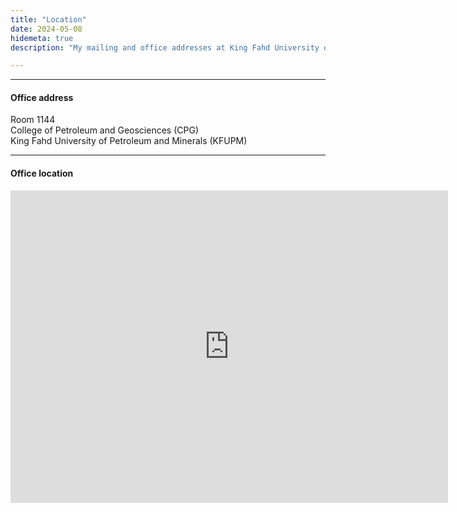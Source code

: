 ```yaml
---
title: "Location"
date: 2024-05-08
hidemeta: true
description: "My mailing and office addresses at King Fahd University of Petroleum and Minerals (KFUPM)."

---
```


---

#### Office address

Room 1144  
College of Petroleum and Geosciences (CPG)  
King Fahd University of Petroleum and Minerals (KFUPM)

---

#### Office location

<iframe src="https://www.google.com/maps/embed?pb=!1m18!1m12!1m3!1d10470.896334563153!2d12.085487114429176!3d48.99680799095555!2m3!1f0!2f0!3f0!3m2!1i1024!2i768!4f13.1!3m3!1m2!1s0x479fc1126394f30f%3A0xb4c5000594ee5334!2sUniversity%20of%20Regensburg!5e0!3m2!1sen!2sus!4v1714871932562!5m2!1sen!2sus" 
width="700" height="500" style="border:0;" allowfullscreen="" loading="lazy"></iframe>


